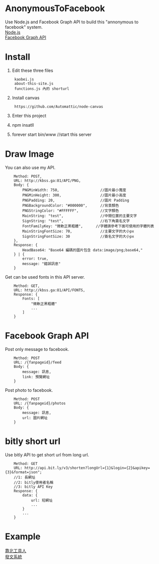 # AnonymousToFacebook
Use Node.js and Facebook Graph API to build this "annonymous to facebook" system.<br/>
<a href="https://nodejs.org/" target="_blank">Node.js</a><br/>
<a href="https://developers.facebook.com/tools/explorer/" target="_blank">Facebook Graph API</a>

# Install
1. Edit these three files

        kaobei.js
        about-this-site.js
        functions.js 內的 shorturl
    
2. Install canvas

        https://github.com/Automattic/node-canvas

3. Enter this project<br/>
4. npm insatll<br/>
5. forever start bin/www        //start this server

# Draw Image
You can also use my API.

        Method: POST,
        URL: http://kbss.ga:81/API/PNG,
        Body: {
            PNGMinWidth: 750,                   //圖片最小寬度
            PNGMinHeight: 300,                  //圖片最小高度
            PNGPadding: 20,                     //圖片 Padding
            PNGBackgroundColor: "#000000",      //背景顏色
            PNGStringColor: "#FFFFFF",          //文字顏色
            MainString: "test",                 //中間位置的主要文字
            SignString: "test",                 //右下角簽名文字
            FontFamilyKey: "微軟正黑粗體",      //字體請參考下面可使用的字體列表
            MainStringFontSize: 70,             //主要文字的大小px
            SignStringFontSize: 30              //簽名文字的大小px
        },
        Response: {
            HeadBase64: "Base64 編碼的圖片包含 data:image/png;base64,"
        } | {
            error: true,
            message: "錯誤訊息"
        }

Get can be used fonts in this API server.

        Method: GET,
        URL: http://kbss.ga:81/API/FONTS,
        Response: {
            Fonts: [
                "微軟正黑粗體"
                ...
            ]
        }

#  Facebook Graph API
Post only message to facebook.

        Method: POST
        URL: /{fanpageid}/feed
        Body: {
            message: 訊息,
            link: 預覽網址
        }

Post photo to facebook.

        Method: POST
        URL: /{fanpageid}/photos
        Body: {
            message: 訊息,
            url: 圖片網址
        }

# bitly short url
Use bitly API to get short url from long url.

        Method: GET
        URL: http://api.bit.ly/v3/shorten?longUrl={1}&login={2}&apikey={3}&format=json";
        //1: 長網址
        //2: bitly使用者名稱
        //3: bitly API Key
        Response: {
            data: {
                url: 短網址
                ...
            }
            ...
        }

# Example
<a href="https://www.facebook.com/toolmanpage/" target="_blank">靠北工具人</a><br/>
<a href="http://toolman.kaobei.ga/" target="_blank">發文系統</a>
